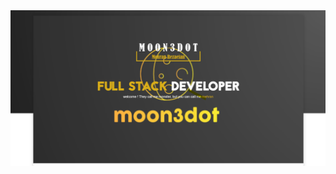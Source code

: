 <a href="https://github.com/moon3dot" target="_blank"> 
        <img src="/banner.png" alt="html5" width="auto" height="auto"/>
</a>
